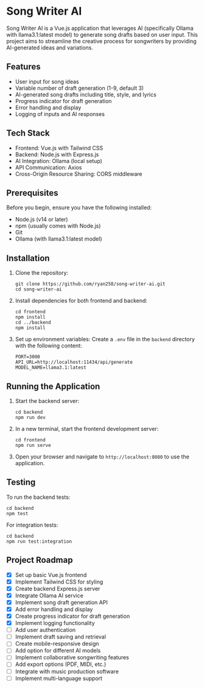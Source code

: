 # Song Writer AI

Song Writer AI is a Vue.js application that leverages AI (specifically Ollama with llama3.1:latest model) to generate song drafts based on user input. This project aims to streamline the creative process for songwriters by providing AI-generated ideas and variations.

## Features

- User input for song ideas
- Variable number of draft generation (1-9, default 3)
- AI-generated song drafts including title, style, and lyrics
- Progress indicator for draft generation
- Error handling and display
- Logging of inputs and AI responses

## Tech Stack

- Frontend: Vue.js with Tailwind CSS
- Backend: Node.js with Express.js
- AI Integration: Ollama (local setup)
- API Communication: Axios
- Cross-Origin Resource Sharing: CORS middleware

## Prerequisites

Before you begin, ensure you have the following installed:
- Node.js (v14 or later)
- npm (usually comes with Node.js)
- Git
- Ollama (with llama3.1:latest model)

## Installation

1. Clone the repository:
   ```
   git clone https://github.com/ryan258/song-writer-ai.git
   cd song-writer-ai
   ```

2. Install dependencies for both frontend and backend:
   ```
   cd frontend
   npm install
   cd ../backend
   npm install
   ```

3. Set up environment variables:
   Create a `.env` file in the `backend` directory with the following content:
   ```
   PORT=3000
   API_URL=http://localhost:11434/api/generate
   MODEL_NAME=llama3.1:latest
   ```

## Running the Application

1. Start the backend server:
   ```
   cd backend
   npm run dev
   ```

2. In a new terminal, start the frontend development server:
   ```
   cd frontend
   npm run serve
   ```

3. Open your browser and navigate to `http://localhost:8080` to use the application.

## Testing

To run the backend tests:
```
cd backend
npm test
```

For integration tests:
```
cd backend
npm run test:integration
```

## Project Roadmap

- [x] Set up basic Vue.js frontend
- [x] Implement Tailwind CSS for styling
- [x] Create backend Express.js server
- [x] Integrate Ollama AI service
- [x] Implement song draft generation API
- [x] Add error handling and display
- [x] Create progress indicator for draft generation
- [x] Implement logging functionality
- [ ] Add user authentication
- [ ] Implement draft saving and retrieval
- [ ] Create mobile-responsive design
- [ ] Add option for different AI models
- [ ] Implement collaborative songwriting features
- [ ] Add export options (PDF, MIDI, etc.)
- [ ] Integrate with music production software
- [ ] Implement multi-language support